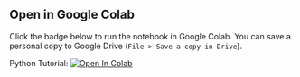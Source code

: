 ## Open in Google Colab
Click the badge below to run the notebook in Google Colab. You can save a personal copy to Google Drive (`File > Save a copy in Drive`). 

Python Tutorial: [![Open In Colab](https://colab.research.google.com/assets/colab-badge.svg)](
https://colab.research.google.com/github/aminfakhari/markdown-cheatsheet/blob/main/markdown-cheatsheet.ipynb)
